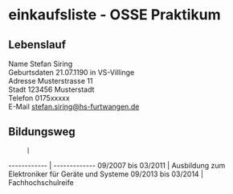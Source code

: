 # einkaufsliste - OSSE Praktikum

## Lebenslauf
Name		Stefan Siring  
Geburtsdaten	21.07.1190 in VS-Villinge  
Adresse		Musterstrasse 11  
Stadt		123456 Musterstadt  
Telefon		0175xxxxx  
E-Mail		stefan.siring@hs-furtwangen.de  

## Bildungsweg

	     | 
------------ | -------------
09/2007 bis 03/2011 | Ausbildung zum Elektroniker für Geräte und Systeme
09/2013 bis 03/2014 | Fachhochschulreife
  
